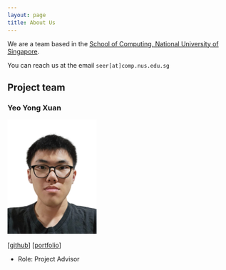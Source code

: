 ```yaml
---
layout: page
title: About Us
---
```


We are a team based in the [School of Computing, National University of Singapore](https://www.comp.nus.edu.sg).

You can reach us at the email `seer[at]comp.nus.edu.sg`

## Project team

### Yeo Yong Xuan

<img src="images/yoyongxuan.png" width="200px">

[[github](https://github.com/yoyongxuan)]
[[portfolio](team/johndoe.md)]

* Role: Project Advisor

